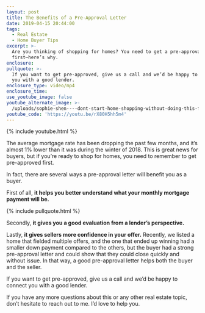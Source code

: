 ```yaml
---
layout: post
title: The Benefits of a Pre-Approval Letter
date: 2019-04-15 20:44:00
tags:
  - Real Estate
  - Home Buyer Tips
excerpt: >-
  Are you thinking of shopping for homes? You need to get a pre-approval letter
  first—here’s why.
enclosure:
pullquote: >-
  If you want to get pre-approved, give us a call and we’d be happy to connect
  you with a good lender.
enclosure_type: video/mp4
enclosure_time:
use_youtube_image: false
youtube_alternate_image: >-
  /uploads/sophie-shen----dont-start-home-shopping-without-doing-this-first-youtube.jpg
youtube_code: 'https://youtu.be/rX80H5hh5m4'
---
```


{% include youtube.html %}

The average mortgage rate has been dropping the past few months, and it’s almost 1% lower than it was during the winter of 2018. This is great news for buyers, but if you’re ready to shop for homes, you need to remember to get pre-approved first. 

In fact, there are several ways a pre-approval letter will benefit you as a buyer. 

First of all, **it helps you better understand what your monthly mortgage payment will be.**

{% include pullquote.html %}

Secondly, **it gives you a good evaluation from a lender’s perspective.** 

Lastly, **it gives sellers more confidence in your offer.** Recently, we listed a home that fielded multiple offers, and the one that ended up winning had a smaller down payment compared to the others, but the buyer had a strong pre-approval letter and could show that they could close quickly and without issue. In that way, a good pre-approval letter helps both the buyer and the seller. 

If you want to get pre-approved, give us a call and we’d be happy to connect you with a good lender.

If you have any more questions about this or any other real estate topic, don’t hesitate to reach out to me. I’d love to help you.<br>